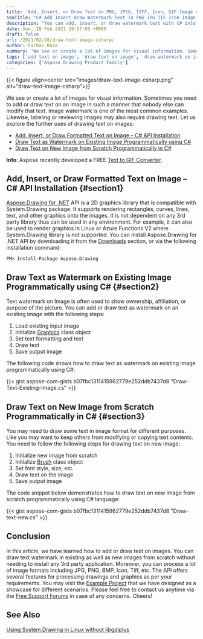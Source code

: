 ```yaml
---
title: 'Add, Insert, or Draw Text on PNG, JPEG, TIFF, Icon, GIF Image using C#'
seoTitle: "C# Add Insert Draw Watermark Text in PNG JPG TIF Icon Image or Picture"
description: "You can add, insert, or draw watermark text with C# into PNG, JPG, TIFFm BMP, Icon, GIF and other image file formats. Draw text programmatically."
date: Sun, 28 Feb 2021 19:57:00 +0000
draft: false
url: /2021/02/28/draw-text-image-csharp/
author: Farhan Raza
summary: 'We see or create a lot of images for visual information. Sometimes you need to add or draw text on an image in such a manner that nobody else can modify that text. Image watermark is one of the most common examples. Likewise, labeling or reviewing images may also require drawing text.'
tags: ['add text on image', 'draw text on image', 'draw watermark on image in c#', 'insert text on image']
categories: ['Aspose.Drawing Product Family']
---
```




{{< figure align=center src="images/draw-text-image-csharp.png" alt="draw-text-image-csharp">}}


We see or create a lot of images for visual information. Sometimes you need to add or draw text on an image in such a manner that nobody else can modify that text. Image watermark is one of the most common examples. Likewise, labeling or reviewing images may also require drawing text. Let us explore the further uses of drawing text on images:

*   [Add, Insert, or Draw Formatted Text on Image – C# API Installation][1]
*   [Draw Text as Watermark on Existing Image Programmatically using C#][2]
*   [Draw Text on New Image from Scratch Programmatically in C#][3]

**Info**: Aspose recently developed a FREE [Text to GIF Converter][4].

## Add, Insert, or Draw Formatted Text on Image – C# API Installation {#section1}

[Aspose.Drawing for .NET][5] API is a 2D graphics library that is compatible with System.Drawing package. It supports rendering rectangles, curves, lines, text, and other graphics onto the images. It is not dependent on any 3rd party library thus can be used in any environment. For example, it can also be used to render graphics in Linux or Azure Functions V2 where System.Drawing library is not supported. You can install Aspose.Drawing for .NET API by downloading it from the [Downloads][6] section, or via the following installation command:

```
PM> Install-Package Aspose.Drawing
```

## Draw Text as Watermark on Existing Image Programmatically using C# {#section2}

Text watermark on Image is often used to show ownership, affiliation, or purpose of the picture. You can add or draw text as watermark on an existing image with the following steps:

1.  Load existing input image
2.  Initialize [Graphics][7] class object
3.  Set text formatting and text
4.  Draw text
5.  Save output image

The following code shows how to draw text as watermark on existing image programmatically using C#:

{{< gist aspose-com-gists b07fbc1311415962779e252ddb7437d8 "Draw-Text-Existing-Image.cs" >}}

## Draw Text on New Image from Scratch Programmatically in C# {#section3}

You may need to draw some text in image format for different purposes. Like you may want to keep others from modifying or copying text contents. You need to follow the following steps for drawing text on new image:

1.  Initialize new image from scratch
2.  Initialize [Brush][8] class object
3.  Set font style, size, etc.
4.  Draw text on the image
5.  Save output image

The code snippet below demonstrates how to draw text on new image from scratch programmatically using C# language:

{{< gist aspose-com-gists b07fbc1311415962779e252ddb7437d8 "Draw-text-new.cs" >}}

## Conclusion

In this article, we have learned how to add or draw text on images. You can draw text watermark in existing as well as new images from scratch without needing to install any 3rd party application. Moreover, you can process a lot of image formats including JPG, PNG, BMP, Icon, Tiff, etc. The API offers several features for processing drawings and graphics as per your requirements. You may visit the [Example Project][9] that we have designed as a showcase for different scenarios. Please feel free to contact us anytime via the [Free Support Forums][10] in case of any concerns. Cheers!

## See Also

[Using System.Drawing in Linux without libgdiplus][11]




[1]: #section1
[2]: #section2
[3]: #section3
[4]: https://products.aspose.app/slides/text-to-gif
[5]: https://products.aspose.com/drawing/net
[6]: https://releases.aspose.com/
[7]: https://apireference.aspose.com/drawing/net/system.drawing/graphics
[8]: https://apireference.aspose.com/drawing/net/system.drawing/brush
[9]: https://github.com/aspose-drawing/Aspose.Drawing-for-.NET
[10]: https://forum.aspose.com/c/drawing
[11]: https://blog.aspose.com/2020/12/13/using-system-drawing-in-linux/





